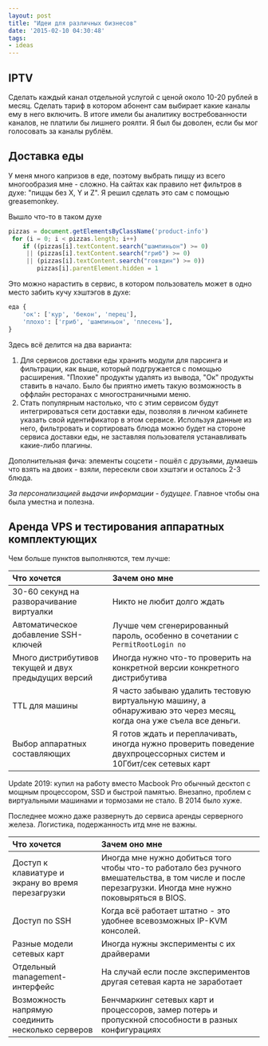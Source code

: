 ```yaml
---
layout: post
title: "Идеи для различных бизнесов"
date: '2015-02-10 04:30:48'
tags:
- ideas
---
```


## IPTV

Сделать каждый канал отдельной услугой с ценой около 10-20 рублей в месяц. Cделать тариф в котором абонент сам выбирает какие каналы ему в него включить. В итоге имели бы аналитику востребованности каналов, не платили бы лишнего роялти. Я был бы доволен, если бы мог голосовать за каналы рублём.

## Доставка еды

У меня много капризов в еде, поэтому выбрать пиццу из всего многообразия мне - сложно. На сайтах как правило нет фильтров в духе: "пиццы без X, Y и Z". Я решил сделать это сам с помощью greasemonkey.

Вышло что-то в таком духе

``` javascript
pizzas = document.getElementsByClassName('product-info')
 for (i = 0; i < pizzas.length; i++)
    if ((pizzas[i].textContent.search("шампиньон") >= 0)
     || (pizzas[i].textContent.search("гриб") >= 0)
     || (pizzas[i].textContent.search("говядин") >= 0))
        pizzas[i].parentElement.hidden = 1
```

Это можно нарастить в сервис, в котором пользователь может в одно место забить кучу хэштэгов в духе:

``` python
еда {
    'ок': ['кур', 'бекон', 'перец'],
    'плохо': ['гриб', 'шампиньон', 'плесень'],
}
```

Здесь всё делится на два варианта:

1. Для сервисов доставки еды хранить модули для парсинга и фильтрации, как выше, который подгружается с помощью расширения. "Плохие" продукты удалять из вывода, "Ок" продукты ставить в начало. Было бы приятно иметь такую возможность в оффлайн ресторанах с многостраничными меню.
2. Стать популярным настолько, что с этим сервисом будут интегрироваться сети доставки еды, позволяя в личном кабинете указать свой идентификатор в этом сервисе. Используя данные из него, фильтровать и сортировать блюда можно будет на стороне сервиса доставки еды, не заставляя пользователя устанавливать какие-либо плагины.

Дополнительная фича: элементы соцсети - пошёл с друзьями, думаешь что взять на двоих - взяли, пересекли свои хэштэги и осталось 2-3 блюда.

_За персонализацией выдачи информации - будущее._ Главное чтобы она была уместна и полезна.

## Аренда VPS и тестирования аппаратных комплектующих

Чем больше пунктов выполняются, тем лучше:

| Что хочется | Зачем оно мне |
| :---- | :---- |
| 30-60 секунд на разворачивание виртуалки | Никто не любит долго ждать |
| Автоматическое добавление SSH-ключей | Лучше чем сгенерированный пароль, особенно в сочетании с `PermitRootLogin no` |
| Много дистрибутивов текущей и двух предыдущих версий | Иногда нужно что-то проверить на конкретной версии конкретного дистрибутива |
| TTL для машины | Я часто забываю удалить тестовую виртуальную машину, а обнаруживаю это через месяц, когда она уже съела все деньги. |
| Выбор аппаратных составляющих | Я готов ждать и переплачивать, иногда нужно проверить поведение двухпроцессорных систем и 10Гбит/сек сетевых карт |

Update 2019: купил на работу вместо Macbook Pro обычный десктоп с мощным процессором, SSD и быстрой памятью. Внезапно, проблем с виртуальными машинами и тормозами не стало. В 2014 было хуже.

Последнее можно даже развернуть до сервиса аренды серверного железа. Логистика, подержанность итд мне не важны.

| Что хочется | Зачем оно мне |
| :---- | :---- |
| Доступ к клавиатуре и экрану во время перезагрузки | Иногда мне нужно добиться того чтобы что-то работало без ручного вмешательства, в том числе и после перезагрузки. Иногда мне нужно поковыряться в BIOS. |
| Доступ по SSH | Когда всё работает штатно - это удобнее всевозможных IP-KVM консолей. |
| Разные модели сетевых карт | Иногда нужны эксперименты с их драйверами |
| Отдельный management-интерфейс | На случай если после экспериментов другая сетевая карта не заработает |
| Возможность напрямую соединить несколько серверов | Бенчмаркинг сетевых карт и процессоров, замер потерь и пропускной способности в разных конфигурациях |
